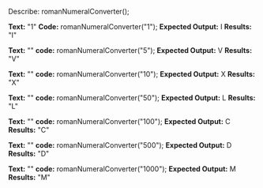 Describe: romanNumeralConverter();

**Text:** "1"
**Code:** romanNumeralConverter("1");
**Expected Output:** I
**Results:** "I"

**Text:** ""
**code:** romanNumeralConverter("5");
**Expected Output:** V
**Results:** "V"

**Text:** ""
**code:** romanNumeralConverter("10");
**Expected Output:** X
**Results:** "X"

**Text:** ""
**code:** romanNumeralConverter("50");
**Expected Output:** L
**Results:** "L"

**Text:** ""
**code:** romanNumeralConverter("100");
**Expected Output:** C
**Results:** "C"

**Text:** ""
**code:** romanNumeralConverter("500");
**Expected Output:** D
**Results:** "D"

**Text:** ""
**code:** romanNumeralConverter("1000");
**Expected Output:** M
**Results:** "M"